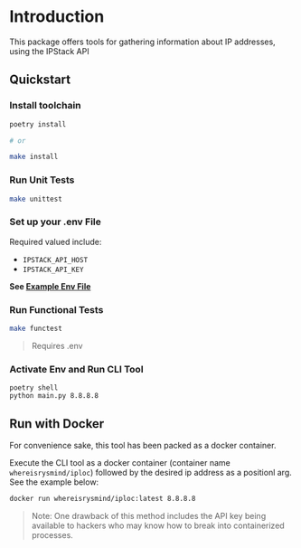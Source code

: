 # Introduction

This package offers tools for gathering information about IP addresses, using the IPStack API

## Quickstart

### Install toolchain

```bash
poetry install

# or

make install
```

### Run Unit Tests

```bash
make unittest
```

### Set up your .env File

Required valued include:

* `IPSTACK_API_HOST`
* `IPSTACK_API_KEY`

**See [Example Env File](.env.example)**

### Run Functional Tests

```bash
make functest
```

> Requires .env

### Activate Env and Run CLI Tool
```
poetry shell
python main.py 8.8.8.8  
```

## Run with Docker

For convenience sake, this tool has been packed as a docker container.

Execute the CLI tool as a docker container (container name ` whereisrysmind/iploc`) followed by the desired ip address as a positionl arg. See the example below:

```bash
docker run whereisrysmind/iploc:latest 8.8.8.8
```

> Note:  One drawback of this method includes the API key being available to hackers who may know how to break into containerized processes.
